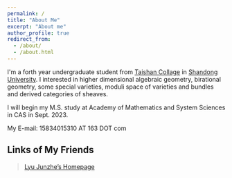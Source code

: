 ```yaml
---
permalink: /
title: "About Me"
excerpt: "About me"
author_profile: true
redirect_from: 
  - /about/
  - /about.html
---
```

I'm a forth year undergraduate student from [Taishan Collage](https://www.tsxt.sdu.edu.cn/) in [Shandong University](https://www.sdu.edu.cn/). I interested in higher dimensional algebraic geometry, birational geometry, some special varieties, moduli space of varieties and bundles and derived categories of sheaves.

I will begin my M.S. study at Academy of Mathematics and System Sciences in CAS in Sept. 2023.

My E-mail: 15834015310 AT 163 DOT com

## Links of My Friends
> [Lyu Junzhe’s Homepage](https://taiataiat.github.io/)
